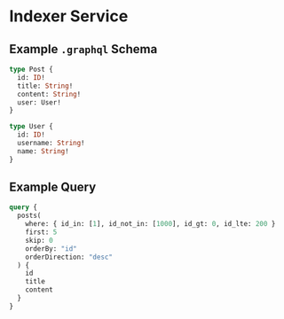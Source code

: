 # Indexer Service

## Example `.graphql` Schema

```graphql
type Post {
  id: ID!
  title: String!
  content: String!
  user: User!
}

type User {
  id: ID!
  username: String!
  name: String!
}
```

## Example Query

```graphql
query {
  posts(
    where: { id_in: [1], id_not_in: [1000], id_gt: 0, id_lte: 200 }
    first: 5
    skip: 0
    orderBy: "id"
    orderDirection: "desc"
  ) {
    id
    title
    content
  }
}
```
